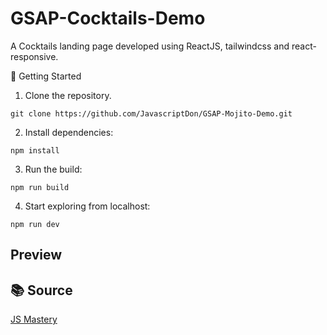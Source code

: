 # GSAP-Cocktails-Demo

A Cocktails landing page developed using ReactJS, tailwindcss  and react-responsive.

🚀 Getting Started

1. Clone the repository.

```
git clone https://github.com/JavascriptDon/GSAP-Mojito-Demo.git
```

2. Install dependencies:

```
npm install
```

3. Run the build:

```
npm run build
```

4. Start exploring from localhost:

```
npm run dev
```

## Preview


## 📚 Source

[JS Mastery](https://www.youtube.com/watch?v=AW1yfBKRMKc)